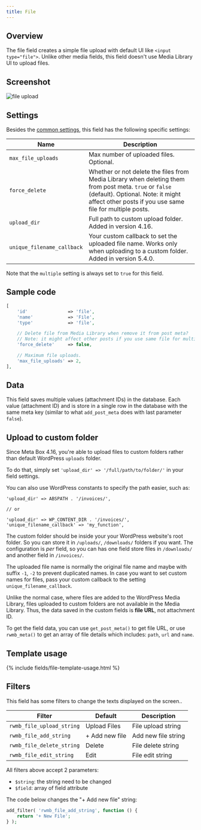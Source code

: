 ```yaml
---
title: File
---
```


## Overview

The file field creates a simple file upload with default UI like `<input type="file">`. Unlike other media fields, this field doesn't use Media Library UI to upload files.

## Screenshot

![file upload](https://i.imgur.com/LIWgUZW.png)

## Settings

Besides the [common settings](/field-settings/), this field has the following specific settings:

Name | Description
--- | ---
`max_file_uploads` | Max number of uploaded files. Optional.
`force_delete` | Whether or not delete the files from Media Library when deleting them from post meta. `true` or `false` (default). Optional. Note: it might affect other posts if you use same file for multiple posts.
`upload_dir` | Full path to custom upload folder. Added in version 4.16.
`unique_filename_callback` | Your custom callback to set the uploaded file name. Works only when uploading to a custom folder. Added in version 5.4.0.

Note that the `multiple` setting is always set to `true` for this field.

## Sample code

```php
[
    'id'               => 'file',
    'name'             => 'File',
    'type'             => 'file',

    // Delete file from Media Library when remove it from post meta?
    // Note: it might affect other posts if you use same file for multiple posts
    'force_delete'     => false,

    // Maximum file uploads.
    'max_file_uploads' => 2,
],
```

## Data

This field saves multiple values (attachment IDs) in the database. Each value (attachment ID) and is store in a single row in the database with the same meta key (similar to what `add_post_meta` does with last parameter `false`).

## Upload to custom folder

Since Meta Box 4.16, you're able to upload files to custom folders rather than default WordPress `uploads` folder.

To do that, simply set `'upload_dir' => '/full/path/to/folder/'` in your field settings.

You can also use WordPress constants to specify the path easier, such as:

```
'upload_dir' => ABSPATH . '/invoices/',

// or

'upload_dir' => WP_CONTENT_DIR . '/invoices/',
'unique_filename_callback' => 'my_function',
```

The custom folder should be inside your your WordPress website's root folder. So you can store it in `/uploads/`, `/downloads/` folders if you want. The configuration is *per* field, so you can has one field store files in `/downloads/` and another field in `/invoices/`.

The uploaded file name is normally the original file name and maybe with suffix `-1`, `-2` to prevent duplicated names. In case you want to set custom names for files, pass your custom callback to the setting `unique_filename_callback`.

Unlike the normal case, where files are added to the WordPress Media Library, files uploaded to custom folders are not available in the Media Library. Thus, the data saved in the custom fields is **file URL**, not attachment ID.

To get the field data, you can use `get_post_meta()` to get file URL, or use `rwmb_meta()` to get an array of file details which includes: `path`, `url` and `name`.

## Template usage

{% include fields/file-template-usage.html %}

## Filters

This field has some filters to change the texts displayed on the screen..

Filter|Default|Description
---|---|---
`rwmb_file_upload_string`|Upload Files|File upload string
`rwmb_file_add_string`|+ Add new file|Add new file string
`rwmb_file_delete_string`|Delete|File delete string
`rwmb_file_edit_string`|Edit|File edit string

All filters above accept 2 parameters:

- `$string`: the string need to be changed
- `$field`: array of field attribute

The code below changes the "+ Add new file" string:

```php
add_filter( 'rwmb_file_add_string', function () {
    return '+ New File';
} );
```
